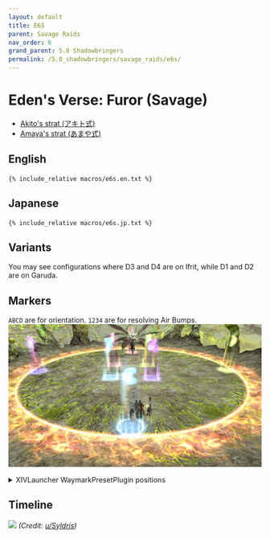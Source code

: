 ```yaml
---
layout: default
title: E6S
parent: Savage Raids
nav_order: 6
grand_parent: 5.0 Shadowbringers
permalink: /5.0_shadowbringers/savage_raids/e6s/
---
```


# Eden's Verse: Furor (Savage)

- [Akito's strat (アキト式)](https://youtu.be/dAzhPxWFao4)
- [Amaya's strat (あまや式)](https://jp.finalfantasyxiv.com/lodestone/character/9416493/blog/4354941/)

## English
```
{% include_relative macros/e6s.en.txt %}
```

## Japanese
```
{% include_relative macros/e6s.jp.txt %}
```

## Variants

You may see configurations where D3 and D4 are on Ifrit, while D1 and D2 are on Garuda.

## Markers

`ABCD` are for orientation. `1234` are for resolving Air Bumps.
![](images/markers.jpg)
<details markdown=block>
<summary>XIVLauncher WaymarkPresetPlugin positions</summary>

```json
{"Name":"E6S","MapID":720,"A":{"X":100.0,"Y":0.0,"Z":82.0,"ID":0,"Active":true},"B":{"X":118.0,"Y":0.0,"Z":100.0,"ID":1,"Active":true},"C":{"X":100.0,"Y":0.0,"Z":118.0,"ID":2,"Active":true},"D":{"X":82.0,"Y":0.0,"Z":100.0,"ID":3,"Active":true},"One":{"X":96.5,"Y":0.0,"Z":96.5,"ID":4,"Active":true},"Two":{"X":103.5,"Y":0.0,"Z":96.5,"ID":5,"Active":true},"Three":{"X":103.5,"Y":0.0,"Z":103.5,"ID":6,"Active":true},"Four":{"X":96.5,"Y":0.0,"Z":103.5,"ID":7,"Active":true}}
```

</details>

## Timeline

![](https://i.redd.it/nzpnd1ak3mn41.png)
*(Credit: [u/Syldris](https://www.reddit.com/r/ffxiv/comments/fl6vmk/e6s_timeline_image/))*
